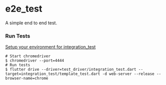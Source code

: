 # e2e_test

A simple end to end test.

### Run Tests

[Setup your environment for integration_test](https://docs.flutter.dev/testing/integration-tests)

```
# Start chromedriver
$ chromedriver --port=4444
# Run tests
$ flutter drive --driver=test_driver/integration_test.dart --target=integration_test/template_test.dart -d web-server --release --browser-name=chrome
```